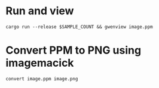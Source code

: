 # Run and view
```shell
cargo run --release $SAMPLE_COUNT && gwenview image.ppm
```


# Convert PPM to PNG using imagemacick
```shell
convert image.ppm image.png
```